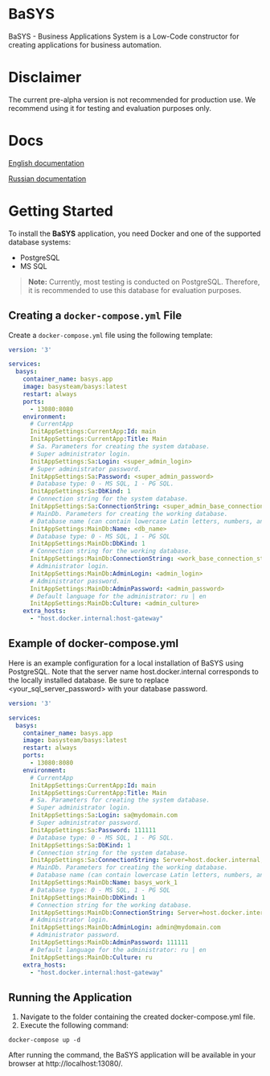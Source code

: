 # BaSYS
BaSYS - Business Applications System is a Low-Code constructor for creating applications for business automation.

# Disclaimer
The current pre-alpha version is not recommended for production use. We recommend using it for testing and evaluation purposes only.

# Docs

[English documentation](https://basysteam.github.io/BaSys.Docs/en/)

[Russian documentation](https://basysteam.github.io/BaSys.Docs/ru/)

# Getting Started

To install the **BaSYS** application, you need Docker and one of the supported database systems:
- PostgreSQL
- MS SQL

> **Note:** Currently, most testing is conducted on PostgreSQL. Therefore, it is recommended to use this database for evaluation purposes.

## Creating a `docker-compose.yml` File

Create a `docker-compose.yml` file using the following template:

```yml
version: '3'

services:
  basys:
    container_name: basys.app
    image: basysteam/basys:latest
    restart: always
    ports:
      - 13080:8080
    environment:
      # CurrentApp
      InitAppSettings:CurrentApp:Id: main
      InitAppSettings:CurrentApp:Title: Main
      # Sa. Parameters for creating the system database.
      # Super administrator login.
      InitAppSettings:Sa:Login: <super_admin_login>
      # Super administrator password.
      InitAppSettings:Sa:Password: <super_admin_password>
      # Database type: 0 - MS SQL, 1 - PG SQL.
      InitAppSettings:Sa:DbKind: 1
      # Connection string for the system database.
      InitAppSettings:Sa:ConnectionString: <super_admin_base_connections_string>
      # MainDb. Parameters for creating the working database.
      # Database name (can contain lowercase Latin letters, numbers, and underscores)
      InitAppSettings:MainDb:Name: <db_name>
      # Database type: 0 - MS SQL, 1 - PG SQL
      InitAppSettings:MainDb:DbKind: 1
      # Connection string for the working database.
      InitAppSettings:MainDb:ConnectionString: <work_base_connection_string>
      # Administrator login.
      InitAppSettings:MainDb:AdminLogin: <admin_login>
      # Administrator password.
      InitAppSettings:MainDb:AdminPassword: <admin_password>
      # Default language for the administrator: ru | en
      InitAppSettings:MainDb:Culture: <admin_culture>
    extra_hosts:
      - "host.docker.internal:host-gateway"
```

## Example of docker-compose.yml

Here is an example configuration for a local installation of BaSYS using PostgreSQL. Note that the server name host.docker.internal corresponds to the locally installed database. Be sure to replace \<your_sql_server_password\> with your database password.

```yml
version: '3'

services:
  basys:
    container_name: basys.app
    image: basysteam/basys:latest
    restart: always
    ports:
      - 13080:8080
    environment:
      # CurrentApp
      InitAppSettings:CurrentApp:Id: main
      InitAppSettings:CurrentApp:Title: Main
      # Sa. Parameters for creating the system database.
      # Super administrator login.
      InitAppSettings:Sa:Login: sa@mydomain.com
      # Super administrator password.
      InitAppSettings:Sa:Password: 111111
      # Database type: 0 - MS SQL, 1 - PG SQL.
      InitAppSettings:Sa:DbKind: 1
      # Connection string for the system database.
      InitAppSettings:Sa:ConnectionString: Server=host.docker.internal;Port=5432;Database=basys_system;User ID=postgres;Password=<your_sql_server_password>;Timeout=60;
      # MainDb. Parameters for creating the working database.
      # Database name (can contain lowercase Latin letters, numbers, and underscores)
      InitAppSettings:MainDb:Name: basys_work_1
      # Database type: 0 - MS SQL, 1 - PG SQL
      InitAppSettings:MainDb:DbKind: 1
      # Connection string for the working database.
      InitAppSettings:MainDb:ConnectionString: Server=host.docker.internal;Port=5432;Database=basys_work_1;User ID=postgres;Password=<your_sql_server_password>;Timeout=60;
      # Administrator login.
      InitAppSettings:MainDb:AdminLogin: admin@mydomain.com
      # Administrator password.
      InitAppSettings:MainDb:AdminPassword: 111111
      # Default language for the administrator: ru | en
      InitAppSettings:MainDb:Culture: ru
    extra_hosts:
      - "host.docker.internal:host-gateway"

```

## Running the Application

1. Navigate to the folder containing the created docker-compose.yml file.
2. Execute the following command:

```
docker-compose up -d
```

After running the command, the BaSYS application will be available in your browser at http://localhost:13080/.


